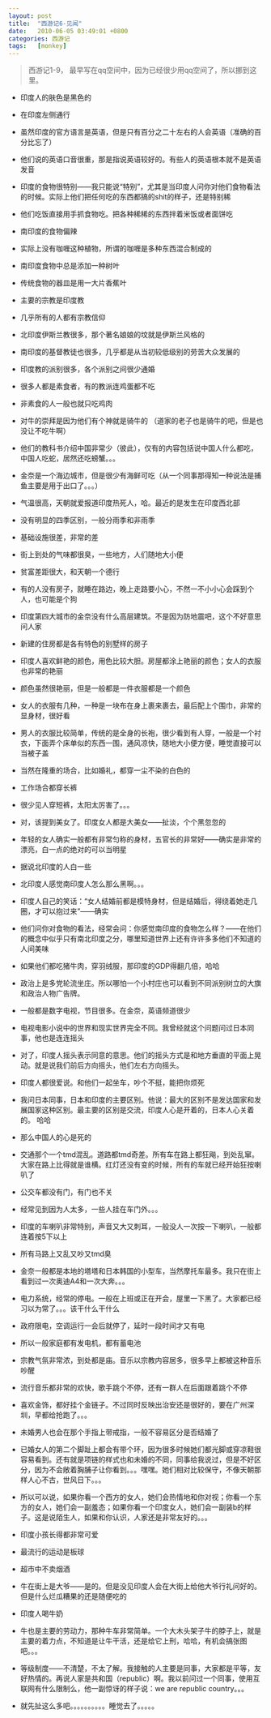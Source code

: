 ```yaml
---
layout: post
title:  "西游记6-见闻"
date:   2010-06-05 03:49:01 +0800
categories: 西游记
tags:   [monkey]
---
```


> 西游记1-9， 最早写在qq空间中，因为已经很少用qq空间了，所以挪到这里。


- 印度人的肤色是黑色的


- 在印度左侧通行



- 虽然印度的官方语言是英语，但是只有百分之二十左右的人会英语（准确的百分比忘了）

 

- 他们说的英语口音很重，那是指说英语较好的。有些人的英语根本就不是英语发音

 

- 印度的食物很特别——我只能说“特别”，尤其是当印度人问你对他们食物看法的时候。实际上他们把任何吃的东西都搞的shit的样子，还是特别稀

 

- 他们吃饭直接用手抓食物吃。把各种稀稀的东西拌着米饭或者面饼吃

 

- 南印度的食物偏辣

 

- 实际上没有咖喱这种植物，所谓的咖喱是多种东西混合制成的

 

- 南印度食物中总是添加一种树叶

 

- 传统食物的器皿是用一大片香蕉叶

 

- 主要的宗教是印度教

 

- 几乎所有的人都有宗教信仰

 

- 北印度伊斯兰教很多，那个著名娘娘的坟就是伊斯兰风格的

 

- 南印度的基督教徒也很多，几乎都是从当初较低级别的劳苦大众发展的

 

- 印度教的派别很多，各个派别之间很少通婚

 

- 很多人都是素食者，有的教派连鸡蛋都不吃

 

- 非素食的人一般也就只吃鸡肉

 

- 对牛的崇拜是因为他们有个神就是骑牛的 （道家的老子也是骑牛的吧，但是也没让不吃牛啊）

 

- 他们的教科书介绍中国非常少（彼此），仅有的内容包括说中国人什么都吃，中国人吃蛇，居然还吃螃蟹。。。

 

- 金奈是一个海边城市，但是很少有海鲜可吃（从一个同事那得知一种说法是捕鱼主要是用于出口了。。。）

 

- 气温很高，天朝就爱报道印度热死人，哈。最近的是发生在印度西北部

 

- 没有明显的四季区别，一般分雨季和非雨季

 

- 基础设施很差，非常的差

 

- 街上到处的气味都很臭，一些地方，人们随地大小便

 

- 贫富差距很大，和天朝一个德行

 

- 有的人没有房子，就睡在路边，晚上走路要小心，不然一不小小心会踩到个人，也可能是个狗

 

- 印度第四大城市的金奈没有什么高层建筑。不是因为防地震吧，这个不好意思问人家

 

- 新建的住房都是各有特色的别墅样的房子

 

- 印度人喜欢鲜艳的颜色，用色比较大胆。房屋都涂上艳丽的颜色；女人的衣服也非常的艳丽

 

- 颜色虽然很艳丽，但是一般都是一件衣服都是一个颜色

 

- 女人的衣服有几种，一种是一块布在身上裹来裹去，最后配上个围巾，非常的显身材，很好看

 

- 男人的衣服比较简单，传统的是全身的长袍，很少看到有人穿，一般是一个衬衣，下面弄个床单似的东西一围，通风凉快，随地大小便方便，睡觉直接可以当被子盖

 

- 当然在隆重的场合，比如婚礼，都穿一尘不染的白色的

 

- 工作场合都穿长裤

 

- 很少见人穿短裤，太阳太厉害了。。。

 

- 对，该提到美女了。印度女人都是大美女——扯淡，个个黑忽忽的

 

- 年轻的女人确实一般都有非常匀称的身材，五官长的非常好——确实是非常的漂亮，白一点的绝对的可以当明星

 

- 据说北印度的人白一些

 

- 北印度人感觉南印度人怎么那么黑啊。。。

 

- 印度人自己的笑话：“女人结婚前都是模特身材，但是结婚后，得绕着她走几圈，才可以抱过来”——确实

 

- 他们问你对食物的看法，经常会问：你感觉南印度的食物怎么样？——在他们的概念中似乎只有南北印度之分，哪里知道世界上还有许许多多他们不知道的人间美味

 

- 如果他们都吃猪牛肉，穿羽绒服，那印度的GDP得翻几倍，哈哈

 

- 政治上是多党轮流坐庄。所以哪怕一个小村庄也可以看到不同派别树立的大旗和政治人物广告牌。

 

- 一般都是数字电视，节目很多。在金奈，英语频道很少

 

- 电视电影小说中的世界和现实世界完全不同。我曾经就这个问题问过日本同事，他也是连连摇头

 

- 对了，印度人摇头表示同意的意思。他们的摇头方式是和地方垂直的平面上晃动。就是说我们前后方向摇头，他们左右方向摇头。

 

- 印度人都很爱说。和他们一起坐车，吵个不挺，能把你烦死

 

- 我问日本同事，日本和印度的主要区别。他说：最大的区别不是发达国家和发展国家这种区别。最主要的区别是交流，印度人心是开着的，日本人心关着的。 哈哈

 

- 那么中国人的心是死的

 

- 交通那个一个tmd混乱。道路都tmd奇差。所有车在路上都狂飚，到处乱窜。大家在路上比得就是谁横。红灯还没有变的时候，所有的车就已经开始狂按喇叭了

 

- 公交车都没有门，有门也不关

 

- 经常见到因为人太多，一些人挂在车门外。。。

 

- 印度的车喇叭非常特别，声音又大又刺耳，一般没人一次按一下喇叭，一般都连着按5下以上

 

- 所有马路上又乱又吵又tmd臭

 

- 金奈一般都是本地的塔塔和日本韩国的小型车，当然摩托车最多。我只在街上看到过一次奥迪A4和一次大奔。。。

 

- 电力系统，经常的停电。一般在上班或正在开会，屋里一下黑了。大家都已经习以为常了。。。该干什么干什么

 

- 政府限电，空调运行一会后就停了，延时一段时间才又有电

 

- 所以一般家庭都有发电机，都有蓄电池

 

- 宗教气氛非常浓，到处都是庙。音乐以宗教内容居多，很多早上都被这种音乐吵醒

 

- 流行音乐都非常的欢快，歌手跳个不停，还有一群人在后面跟着跳个不停

 

- 喜欢金饰，都好挂个金链子。不过同时反映出治安还是很好的，要在广州深圳，早都给抢跑了。。。

 

- 未婚男人也会在那个手指上带戒指，一般不容易区分是否结婚了

 

- 已婚女人的第二个脚趾上都会有带个环，因为很多时候她们都光脚或穿凉鞋很容易看到。还有就是项链的样式也和未婚的不同，同事给我说过，但是不好区分，因为不会敞着胸脯子让你看到。。。嘿嘿。她们相对比较保守，不像天朝那样人心不古，世风日下。。。

 

- 所以可以说，如果你看一个西方的女人，她们会热情地和你对视；你看一个东方的女人，她们会一副羞态；如果你看一个印度女人，她们会一副装b的样子。这是说陌生人，如果和你认识，人家还是非常友好的。。。

 

- 印度小孩长得都非常可爱

 

- 最流行的运动是板球

 

- 超市中不卖烟酒

 

- 牛在街上是大爷——是的。但是没见印度人会在大街上给他大爷行礼问好的。但是什么烂瓜糟果的还是随便吃的

 

- 印度人喝牛奶

 

- 牛也是主要的劳动力，那种牛车非常简单。一个大木头架子牛的脖子上，就是主要的着力点，不知道是让牛干活，还是给它上刑，哈哈，有机会搞张图吧。。。

 

- 等级制度——不清楚，不太了解。我接触的人主要是同事，大家都是平等，友好热情的。再说人家是共和国（republic）啊。我以前问过一个同事，使用互联网有什么限制么，他一副惊讶的样子说：we are republic country。。。

 

- 就先扯这么多吧。。。。。。。。。。睡觉去了。。。。。